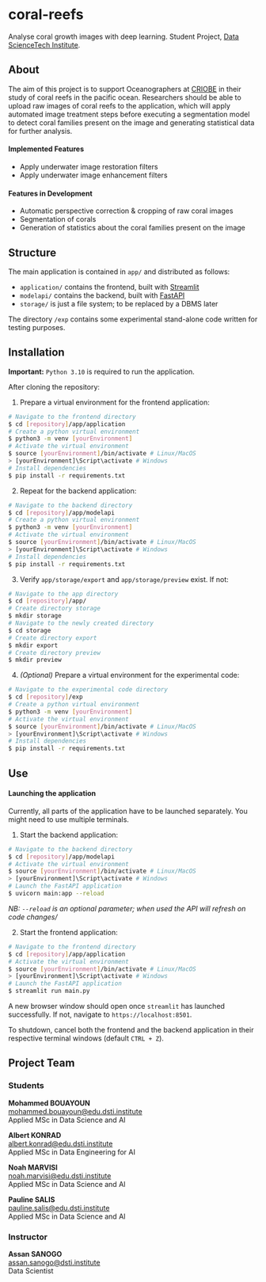 # coral-reefs
Analyse coral growth images with deep learning. Student Project, [Data
ScienceTech Institute](https://datasciencetech.institute).

## About
The aim of this project is to support Oceanographers at [CRIOBE](http://www.criobe.pf/eng/)
in their study of coral reefs in the pacific ocean. Researchers should be able to
upload raw images of coral reefs to the application, which will apply automated
image treatment steps before executing a segmentation model to detect coral
families present on the image and generating statistical data for further analysis.

#### Implemented Features
- Apply underwater image restoration filters
- Apply underwater image enhancement filters

#### Features in Development
- Automatic perspective correction & cropping of raw coral images
- Segmentation of corals
- Generation of statistics about the coral families present on the image

## Structure
The main application is contained in `app/` and distributed as follows:

- `application/` contains the frontend, built with
[Streamlit](https:https://streamlit.io/)
- `modelapi/` contains the backend, built with [FastAPI](https://fastapi.tiangolo.com/)
- `storage/` is just a file system; to be replaced by a DBMS later

The directory `/exp` contains some experimental stand-alone code written for testing
purposes.

## Installation
**Important:** `Python 3.10` is required to run the application.

After cloning the repository:

1. Prepare a virtual environment for the frontend application:
```bash
# Navigate to the frontend directory
$ cd [repository]/app/application
# Create a python virtual environment
$ python3 -m venv [yourEnvironment]
# Activate the virtual environment
$ source [yourEnvironment]/bin/activate # Linux/MacOS
> [yourEnvironment]\Script\activate # Windows
# Install dependencies
$ pip install -r requirements.txt
```
2. Repeat for the backend application:
```bash
# Navigate to the backend directory
$ cd [repository]/app/modelapi
# Create a python virtual environment
$ python3 -m venv [yourEnvironment]
# Activate the virtual environment
$ source [yourEnvironment]/bin/activate # Linux/MacOS
> [yourEnvironment]\Script\activate # Windows
# Install dependencies
$ pip install -r requirements.txt
```
3. Verify `app/storage/export` and `app/storage/preview` exist. If not:
```bash
# Navigate to the app directory
$ cd [repository]/app/
# Create directory storage
$ mkdir storage
# Navigate to the newly created directory
$ cd storage
# Create directory export
$ mkdir export
# Create directory preview
$ mkdir preview
```
4. *(Optional)* Prepare a virtual environment for the experimental code:
```bash
# Navigate to the experimental code directory
$ cd [repository]/exp
# Create a python virtual environment
$ python3 -m venv [yourEnvironment]
# Activate the virtual environment
$ source [yourEnvironment]/bin/activate # Linux/MacOS
> [yourEnvironment]\Script\activate # Windows
# Install dependencies
$ pip install -r requirements.txt
```

## Use

#### Launching the application
Currently, all parts of the application have to be launched separately. You might
need to use multiple terminals.

1. Start the backend application:
```bash
# Navigate to the backend directory
$ cd [repository]/app/modelapi
# Activate the virtual environment
$ source [yourEnvironment]/bin/activate # Linux/MacOS
> [yourEnvironment]\Script\activate # Windows
# Launch the FastAPI application
$ uvicorn main:app --reload
```
  *NB: `--reload` is an optional parameter; when used the API will refresh on code changes/*

2. Start the frontend application:
```bash
# Navigate to the frontend directory
$ cd [repository]/app/application
# Activate the virtual environment
$ source [yourEnvironment]/bin/activate # Linux/MacOS
> [yourEnvironment]\Script\activate # Windows
# Launch the FastAPI application
$ streamlit run main.py
```

A new browser window should open once `streamlit` has launched successfully. If
not, navigate to ```https://localhost:8501```.

To shutdown, cancel both the frontend and the backend application in their
respective terminal windows (default `CTRL + Z`).

## Project Team

### Students
**Mohammed BOUAYOUN**  
mohammed.bouayoun@edu.dsti.institute  
Applied MSc in Data Science and AI

**Albert KONRAD**  
albert.konrad@edu.dsti.institute  
Applied MSc in Data Engineering for AI  

**Noah MARVISI**  
noah.marvisi@edu.dsti.institute  
Applied MSc in Data Science and AI

**Pauline SALIS**  
pauline.salis@edu.dsti.institute  
Applied MSc in Data Science and AI


### Instructor
**Assan SANOGO**  
assan.sanogo@dsti.institute  
Data Scientist
